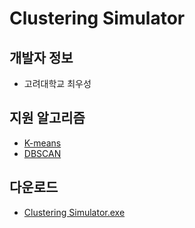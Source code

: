 # Clustering Simulator

## 개발자 정보
 - 고려대학교 최우성
 
## 지원 알고리즘
 - [K-means](https://ko.wikipedia.org/wiki/K-%ED%8F%89%EA%B7%A0_%EC%95%8C%EA%B3%A0%EB%A6%AC%EC%A6%98)
 - [DBSCAN](https://en.wikipedia.org/wiki/DBSCAN)
 
## 다운로드
 - [Clustering Simulator.exe](https://github.com/ws-choi/ClusteringSimulator/raw/master/Clustering%20Simulator.exe)
